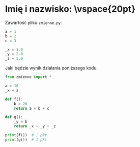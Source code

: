 # Imię i nazwisko:  \vspace{20pt}

Zawartość pliku `zmienne.py`:

```py
a = 1
b = 2
c = 3

_x = 1.0
_y = 2.0
_z = 3.0
```

Jaki będzie wynik działania poniższego kodu:

```py
from zmienne import *

a = 10
_x = a

def f():
    b = 20
    return a + b + c

def g():
    _y = b
    return _x + _y + _z

print(f())  # 1 pkt
print(g())  # 1 pkt
```